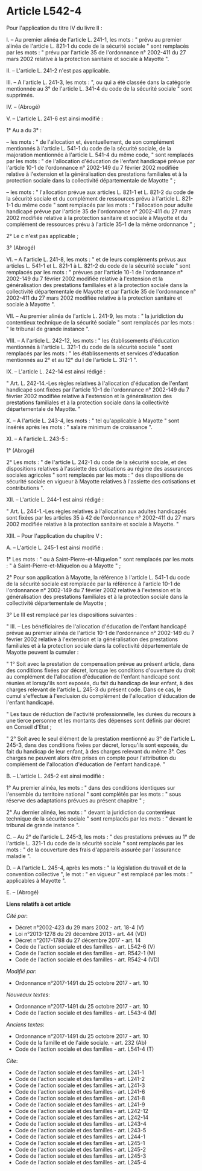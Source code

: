 # Article L542-4

Pour l'application du titre IV du livre II :

I. – Au premier alinéa de l'article L. 241-1, les mots : " prévu au premier alinéa de l'article L. 821-1 du code de la
sécurité sociale " sont remplacés par les mots : " prévu par l'article 35 de l'ordonnance n° 2002-411 du 27 mars 2002
relative à la protection sanitaire et sociale à Mayotte ".

II. – L'article L. 241-2 n'est pas applicable.

III. – A l'article L. 241-3, les mots : ", ou qui a été classée dans la catégorie mentionnée au 3° de l'article L. 341-4 du
code de la sécurité sociale " sont supprimés.

IV. – (Abrogé)

V. – L'article L. 241-6 est ainsi modifié :

1° Au a du 3° :

– les mots : " de l'allocation et, éventuellement, de son complément mentionnés à l'article L. 541-1 du code de la sécurité
sociale, de la majoration mentionnée à l'article L. 541-4 du même code, " sont remplacés par les mots : " de l'allocation
d'éducation de l'enfant handicapé prévue par l'article 10-1 de l'ordonnance n° 2002-149 du 7 février 2002 modifiée relative à
l'extension et la généralisation des prestations familiales et à la protection sociale dans la collectivité départementale de
Mayotte " ;

– les mots : " l'allocation prévue aux articles L. 821-1 et L. 821-2 du code de la sécurité sociale et du complément de
ressources prévu à l'article L. 821-1-1 du même code " sont remplacés par les mots : " l'allocation pour adulte handicapé
prévue par l'article 35 de l'ordonnance n° 2002-411 du 27 mars 2002 modifiée relative à la protection sanitaire et sociale à
Mayotte et du complément de ressources prévu à l'article 35-1 de la même ordonnance " ;

2° Le c n'est pas applicable ;

3° (Abrogé)

VI. – A l'article L. 241-8, les mots : " et de leurs compléments prévus aux articles L. 541-1 et L. 821-1 à L. 821-2 du code
de la sécurité sociale " sont remplacés par les mots : " prévues par l'article 10-1 de l'ordonnance n° 2002-149 du 7 février
2002 modifiée relative à l'extension et la généralisation des prestations familiales et à la protection sociale dans la
collectivité départementale de Mayotte et par l'article 35 de l'ordonnance n° 2002-411 du 27 mars 2002 modifiée relative à la
protection sanitaire et sociale à Mayotte ".

VII. – Au premier alinéa de l'article L. 241-9, les mots : " la juridiction du contentieux technique de la sécurité sociale "
sont remplacés par les mots : " le tribunal de grande instance ".

VIII. – A l'article L. 242-12, les mots : " les établissements d'éducation mentionnés à l'article L. 321-1 du code de la
sécurité sociale " sont remplacés par les mots : " les établissements et services d'éducation mentionnés au 2° et au 12° du I
de l'article L. 312-1 ".

IX. – L'article L. 242-14 est ainsi rédigé :

" Art. L. 242-14.-Les règles relatives à l'allocation d'éducation de l'enfant handicapé sont fixées par l'article 10-1 de
l'ordonnance n° 2002-149 du 7 février 2002 modifiée relative à l'extension et la généralisation des prestations familiales et
à la protection sociale dans la collectivité départementale de Mayotte. "

X. – A l'article L. 243-4, les mots : " tel qu'applicable à Mayotte " sont insérés après les mots : " salaire minimum de
croissance ".

XI. – A l'article L. 243-5 :

1° (Abrogé)

2° Les mots : " de l'article L. 242-1 du code de la sécurité sociale, et des dispositions relatives à l'assiette des
cotisations au régime des assurances sociales agricoles " sont remplacés par les mots : " des dispositions de sécurité
sociale en vigueur à Mayotte relatives à l'assiette des cotisations et contributions ".

XII. – L'article L. 244-1 est ainsi rédigé :

" Art. L. 244-1.-Les règles relatives à l'allocation aux adultes handicapés sont fixées par les articles 35 à 42 de
l'ordonnance n° 2002-411 du 27 mars 2002 modifiée relative à la protection sanitaire et sociale à Mayotte. "

XIII. – Pour l'application du chapitre V :

A. – L'article L. 245-1 est ainsi modifié :

1° Les mots : " ou à Saint-Pierre-et-Miquelon " sont remplacés par les mots : " à Saint-Pierre-et-Miquelon ou à Mayotte " ;

2° Pour son application à Mayotte, la référence à l'article L. 541-1 du code de la sécurité sociale est remplacée par la
référence à l'article 10-1 de l'ordonnance n° 2002-149 du 7 février 2002 relative à l'extension et la généralisation des
prestations familiales et à la protection sociale dans la collectivité départementale de Mayotte ;

3° Le III est remplacé par les dispositions suivantes :

" III. – Les bénéficiaires de l'allocation d'éducation de l'enfant handicapé prévue au premier alinéa de l'article 10-1 de
l'ordonnance n° 2002-149 du 7 février 2002 relative à l'extension et la généralisation des prestations familiales et à la
protection sociale dans la collectivité départementale de Mayotte peuvent la cumuler :

" 1° Soit avec la prestation de compensation prévue au présent article, dans des conditions fixées par décret, lorsque les
conditions d'ouverture du droit au complément de l'allocation d'éducation de l'enfant handicapé sont réunies et lorsqu'ils
sont exposés, du fait du handicap de leur enfant, à des charges relevant de l'article L. 245-3 du présent code. Dans ce cas,
le cumul s'effectue à l'exclusion du complément de l'allocation d'éducation de l'enfant handicapé.

" Les taux de réduction de l'activité professionnelle, les durées du recours à une tierce personne et les montants des
dépenses sont définis par décret en Conseil d'Etat ;

" 2° Soit avec le seul élément de la prestation mentionné au 3° de l'article L. 245-3, dans des conditions fixées par décret,
lorsqu'ils sont exposés, du fait du handicap de leur enfant, à des charges relevant du même 3°. Ces charges ne peuvent alors
être prises en compte pour l'attribution du complément de l'allocation d'éducation de l'enfant handicapé. ”

B. – L'article L. 245-2 est ainsi modifié :

1° Au premier alinéa, les mots : " dans des conditions identiques sur l'ensemble du territoire national " sont complétés par
les mots : " sous réserve des adaptations prévues au présent chapitre " ;

2° Au dernier alinéa, les mots : " devant la juridiction du contentieux technique de la sécurité sociale " sont remplacés par
les mots : " devant le tribunal de grande instance ".

C. – Au 2° de l'article L. 245-3, les mots : " des prestations prévues au 1° de l'article L. 321-1 du code de la sécurité
sociale " sont remplacés par les mots : " de la couverture des frais d'appareils assurée par l'assurance maladie ".

D. – A l'article L. 245-4, après les mots : " la législation du travail et de la convention collective ", le mot : " en
vigueur " est remplacé par les mots : " applicables à Mayotte ".

E. – (Abrogé)

**Liens relatifs à cet article**

_Cité par_:

  - Décret n°2002-423 du 29 mars 2002 - art. 18-4 (V)
  - Loi n°2013-1278 du 29 décembre 2013 - art. 44 (VD)
  - Décret n°2017-1788 du 27 décembre 2017 - art. 14
  - Code de l'action sociale et des familles - art. L542-6 (V)
  - Code de l'action sociale et des familles - art. R542-1 (M)
  - Code de l'action sociale et des familles - art. R542-4 (VD)

_Modifié par_:

  - Ordonnance n°2017-1491 du 25 octobre 2017 - art. 10

_Nouveaux textes_:

  - Ordonnance n°2017-1491 du 25 octobre 2017 - art. 10
  - Code de l'action sociale et des familles - art. L543-4 (M)

_Anciens textes_:

  - Ordonnance n°2017-1491 du 25 octobre 2017 - art. 10
  - Code de la famille et de l'aide sociale. - art. 232 (Ab)
  - Code de l'action sociale et des familles - art. L541-4 (T)

_Cite_:

  - Code de l'action sociale et des familles - art. L241-1
  - Code de l'action sociale et des familles - art. L241-2
  - Code de l'action sociale et des familles - art. L241-3
  - Code de l'action sociale et des familles - art. L241-6
  - Code de l'action sociale et des familles - art. L241-8
  - Code de l'action sociale et des familles - art. L241-9
  - Code de l'action sociale et des familles - art. L242-12
  - Code de l'action sociale et des familles - art. L242-14
  - Code de l'action sociale et des familles - art. L243-4
  - Code de l'action sociale et des familles - art. L243-5
  - Code de l'action sociale et des familles - art. L244-1
  - Code de l'action sociale et des familles - art. L245-1
  - Code de l'action sociale et des familles - art. L245-2
  - Code de l'action sociale et des familles - art. L245-3
  - Code de l'action sociale et des familles - art. L245-4
